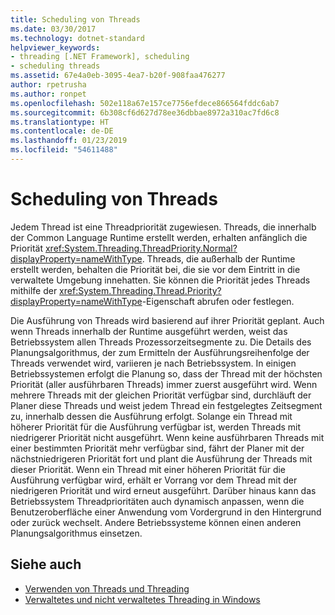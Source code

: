 ```yaml
---
title: Scheduling von Threads
ms.date: 03/30/2017
ms.technology: dotnet-standard
helpviewer_keywords:
- threading [.NET Framework], scheduling
- scheduling threads
ms.assetid: 67e4a0eb-3095-4ea7-b20f-908faa476277
author: rpetrusha
ms.author: ronpet
ms.openlocfilehash: 502e118a67e157ce7756efdece866564fddc6ab7
ms.sourcegitcommit: 6b308cf6d627d78ee36dbbae8972a310ac7fd6c8
ms.translationtype: HT
ms.contentlocale: de-DE
ms.lasthandoff: 01/23/2019
ms.locfileid: "54611488"
---
```

# <a name="scheduling-threads"></a>Scheduling von Threads

Jedem Thread ist eine Threadpriorität zugewiesen. Threads, die innerhalb der Common Language Runtime erstellt werden, erhalten anfänglich die Priorität <xref:System.Threading.ThreadPriority.Normal?displayProperty=nameWithType>. Threads, die außerhalb der Runtime erstellt werden, behalten die Priorität bei, die sie vor dem Eintritt in die verwaltete Umgebung innehatten. Sie können die Priorität jedes Threads mithilfe der <xref:System.Threading.Thread.Priority?displayProperty=nameWithType>-Eigenschaft abrufen oder festlegen.  
  
 Die Ausführung von Threads wird basierend auf ihrer Priorität geplant. Auch wenn Threads innerhalb der Runtime ausgeführt werden, weist das Betriebssystem allen Threads Prozessorzeitsegmente zu. Die Details des Planungsalgorithmus, der zum Ermitteln der Ausführungsreihenfolge der Threads verwendet wird, variieren je nach Betriebssystem. In einigen Betriebssystemen erfolgt die Planung so, dass der Thread mit der höchsten Priorität (aller ausführbaren Threads) immer zuerst ausgeführt wird. Wenn mehrere Threads mit der gleichen Priorität verfügbar sind, durchläuft der Planer diese Threads und weist jedem Thread ein festgelegtes Zeitsegment zu, innerhalb dessen die Ausführung erfolgt. Solange ein Thread mit höherer Priorität für die Ausführung verfügbar ist, werden Threads mit niedrigerer Priorität nicht ausgeführt. Wenn keine ausführbaren Threads mit einer bestimmten Priorität mehr verfügbar sind, fährt der Planer mit der nächstniedrigeren Priorität fort und plant die Ausführung der Threads mit dieser Priorität. Wenn ein Thread mit einer höheren Priorität für die Ausführung verfügbar wird, erhält er Vorrang vor dem Thread mit der niedrigeren Priorität und wird erneut ausgeführt. Darüber hinaus kann das Betriebssystem Threadprioritäten auch dynamisch anpassen, wenn die Benutzeroberfläche einer Anwendung vom Vordergrund in den Hintergrund oder zurück wechselt. Andere Betriebssysteme können einen anderen Planungsalgorithmus einsetzen.  
  
## <a name="see-also"></a>Siehe auch

- [Verwenden von Threads und Threading](../../../docs/standard/threading/using-threads-and-threading.md)
- [Verwaltetes und nicht verwaltetes Threading in Windows](../../../docs/standard/threading/managed-and-unmanaged-threading-in-windows.md)
